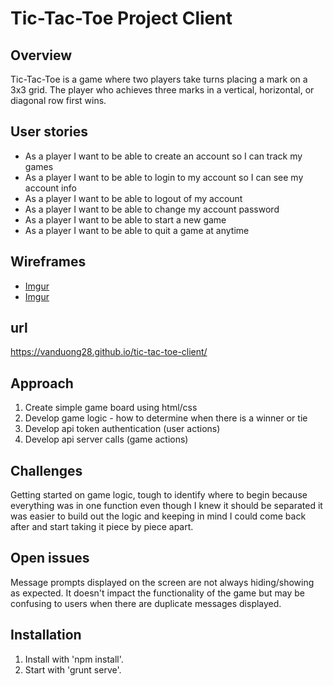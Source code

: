 # Tic-Tac-Toe Project Client
## Overview
Tic-Tac-Toe is a game where two players take turns placing a mark on a 3x3 grid.
The player who achieves three marks in a vertical, horizontal, or diagonal row
first wins.

## User stories
-   As a player I want to be able to create an account so I can track my games
-   As a player I want to be able to login to my account so I can see my account info
-   As a player I want to be able to logout of my account
-   As a player I want to be able to change my account password
-   As a player I want to be able to start a new game
-   As a player I want to be able to quit a game at anytime

## Wireframes
- [Imgur](http://i.imgur.com/jAgk6pr.jpg)
- [Imgur](http://i.imgur.com/Ua2GYJC.jpg)

## url
https://vanduong28.github.io/tic-tac-toe-client/

## Approach
1. Create simple game board using html/css
2. Develop game logic - how to determine when there is a winner or tie
3. Develop api token authentication (user actions)
4. Develop api server calls (game actions)

## Challenges
Getting started on game logic, tough to identify where to begin because
everything was in one function even though I knew it should be separated it was
easier to build out the logic and keeping in mind I could come back after and
start taking it piece by piece apart.



## Open issues
Message prompts displayed on the screen are not always hiding/showing as
expected. It doesn't impact the functionality of the game but may be confusing
to users when there are duplicate messages displayed.

## Installation
1. Install with 'npm install'.
2. Start with 'grunt serve'.
